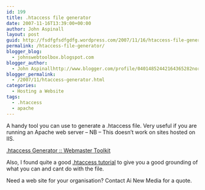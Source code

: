 ```yaml
---
id: 199
title: .htaccess file generator
date: 2007-11-16T13:39:00+00:00
author: John Aspinall
layout: post
guid: http://fsdfgfsdfgdfg.wordpress.com/2007/11/16/htaccess-file-generator/
permalink: /htaccess-file-generator/
blogger_blog:
  - johnswebtoolbox.blogspot.com
blogger_author:
  - John Aspinallhttp://www.blogger.com/profile/04014852442164365282noreply@blogger.com
blogger_permalink:
  - /2007/11/htaccess-generator.html
categories:
  - Hosting a Website
tags:
  - .htaccess
  - apache
---
```

A handy tool you can use to generate a .htaccess file. Very useful if you are running an Apache web server &#8211; NB &#8211; This doesn&#8217;t work on sites hosted on IIS.

[.htaccess Generator :: Webmaster Toolkit](http://www.webmaster-toolkit.com/htaccess-generator.shtml)

Also, I found quite a good [.htaccess tutorial](http://www.freewebmasterhelp.com/tutorials/htaccess/) to give you a good grounding of what you can and cant do with the file. 

<div class="blogger-post-footer">
  Need a web site for your organisation? Contact Ai New Media for a quote.
</div>